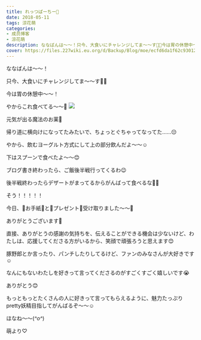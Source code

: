 ```yaml
---
title: れっつぱーちー🎉
date: 2018-05-11
tags: 涼花萌
categories: 
- 成员博客
- 涼花萌
description: ななばんは〜〜！只今、大食いにチャレンジしてま〜〜す💪🏻今は胃の休憩中〜〜！やからこれ食べてる〜〜🍬元気が出る魔法のお薬💊...
cover: https://files.227wiki.eu.org/d/Backup/Blog/moe/ecfd6da1f62c93012949511c21836.jpg 
---
```







ななばんは〜〜！







只今、大食いにチャレンジしてま〜〜す💪🏻





今は胃の休憩中〜〜！






やからこれ食べてる〜〜🍬
![](https://files.227wiki.eu.org/d/Backup/Blog/moe/ecfd6da1f62c93012949511c21836.jpg)





元気が出る魔法のお薬💊








帰り道に横向けになってたみたいで、ちょっとぐちゃってなってた……😔





やから、飲むヨーグルト方式にして上の部分飲んだよ〜〜☺️






下はスプーンで食べたよ〜〜😊










ブログ書き終わったら、ご飯後半戦行ってくるわ😉






後半戦終わったらデザートがまってるからがんばって食べるな💪🏻
















そう！！！！！





今日、💌お手紙💌と🎁プレゼント🎁受け取りました〜〜💓






ありがとうございます💓









直接、ありがとうの感謝の気持ちを、伝えることができる機会は少ないけど、わたしは、応援してくださる方がいるから、笑顔で頑張ろうと思えます😊











豚野郎とか言ったり、パンチしたりしてるけど、ファンのみなさんが大好きです☺️








なんにもないわたしを好きって言ってくださるのがすごくすごく嬉しいです😭








ありがとう😊









もっともっとたくさんの人に好きって言ってもらえるように、魅力たっぷりpretty妖精目指してがんばるぞ〜〜☺️

















ほなね〜〜(*^o^*)








萌より♡


